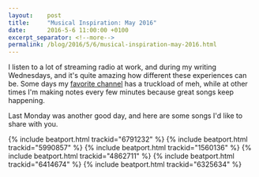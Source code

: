 ```yaml
---
layout:    post
title:     "Musical Inspiration: May 2016"
date:      2016-5-6 11:00:00 +0100
excerpt_separator: <!--more-->
permalink: /blog/2016/5/6/musical-inspiration-may-2016.html
---
```


I listen to a lot of streaming radio at work, and during my writing Wednesdays, and it's quite amazing how different these experiences can be. Some days my [favorite channel](http://www.di.fm/epictrance) has a truckload of meh, while at other times I'm making notes every few minutes because great songs keep happening.

<!--more-->
Last Monday was another good day, and here are some songs I'd like to share with you.

{% include beatport.html trackid="6791232" %}
{% include beatport.html trackid="5990857" %}
{% include beatport.html trackid="1560136" %}
{% include beatport.html trackid="4862711" %}
{% include beatport.html trackid="6414674" %}
{% include beatport.html trackid="6325634" %}